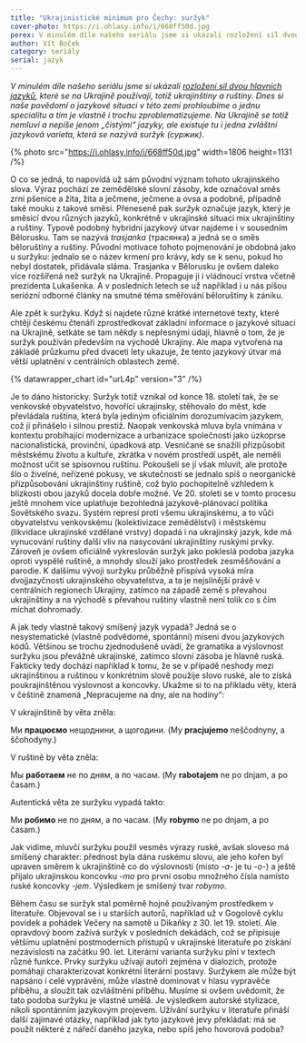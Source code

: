 ```yaml
---
title: "Ukrajinistické minimum pro Čechy: suržyk"
cover-photo: https://i.ohlasy.info/i/668ff50d.jpg
perex: V minulém díle našeho seriálu jsme si ukázali rozložení sil dvou hlavních jazyků, které se na Ukrajině používají. Dnes si naše povědomí o jazykové situaci v této zemi prohloubíme o jednu specialitu a tím je vlastně i trochu zproblematizujeme.
author: Vít Boček
category: seriály
serial: jazyk
---
```


*V minulém díle našeho seriálu jsme si ukázali [rozložení sil dvou hlavních jazyků](https://ohlasy.info/clanky/2023/02/jazyky-na-ukrajine.html), které se na Ukrajině používají, totiž ukrajinštiny a ruštiny. Dnes si naše povědomí o jazykové situaci v této zemi prohloubíme o jednu specialitu a tím je vlastně i trochu zproblematizujeme. Na Ukrajině se totiž nemluví a nepíše jenom „čistými“ jazyky, ale existuje tu i jedna zvláštní jazyková varieta, která se nazývá suržyk (суржик).*

{% photo src="https://i.ohlasy.info/i/668ff50d.jpg" width=1806 height=1131 /%}

O co se jedná, to napovídá už sám původní význam tohoto ukrajinského slova. Výraz pochází ze zemědělské slovní zásoby, kde označoval směs zrní pšenice a žita, žita a ječmene, ječmene a ovsa a podobně, případně také mouku z takové směsi. Přeneseně pak *suržyk* označuje jazyk, který je směsicí dvou různých jazyků, konkrétně v ukrajinské situaci mix ukrajinštiny a ruštiny. Typově podobný hybridní jazykový útvar najdeme i v sousedním Bělorusku. Tam se nazývá *trasjanka* (трасянка) a jedná se o směs běloruštiny a ruštiny. Původní motivace tohoto pojmenování je obdobná jako u suržyku: jednalo se o název krmení pro krávy, kdy se k senu, pokud ho nebyl dostatek, přidávala sláma. Trasjanka v Bělorusku je ovšem daleko více rozšířená než suržyk na Ukrajině. Propaguje ji i vládnoucí vrstva včetně prezidenta Lukašenka. A v posledních letech se už například i u nás píšou seriózní odborné články na smutné téma směřování běloruštiny k zániku.

Ale zpět k suržyku. Když si najdete různé krátké internetové texty, které chtějí českému čtenáři zprostředkovat základní informace o jazykové situaci na Ukrajině, setkáte se tam někdy s nepřesnými údaji, hlavně o tom, že je suržyk používán především na východě Ukrajiny. Ale mapa vytvořená na základě průzkumu před dvaceti lety ukazuje, že tento jazykový útvar má větší uplatnění v centrálních oblastech země.

{% datawrapper_chart id="urL4p" version="3" /%}

Je to dáno historicky. Suržyk totiž vznikal od konce 18. století tak, že se venkovské obyvatelstvo, hovořící ukrajinsky, stěhovalo do měst, kde převládala ruština, která byla jediným oficiálním dorozumívacím jazykem, což jí přinášelo i silnou prestiž. Naopak venkovská mluva byla vnímána v kontextu probíhající modernizace a urbanizace společnosti jako úzkoprse nacionalistická, provinční, úpadková atp. Vesničané se snažili přizpůsobit městskému životu a kultuře, zkrátka v novém prostředí uspět, ale neměli možnost učit se spisovnou ruštinu. Pokoušeli se jí však mluvit, ale protože šlo o živelné, neřízené pokusy, ve skutečnosti se jednalo spíš o neorganické přizpůsobování ukrajinštiny ruštině, což bylo pochopitelně vzhledem k blízkosti obou jazyků docela dobře možné. Ve 20. století se v tomto procesu ještě mnohem více uplatňuje bezohledná jazykově-plánovací politika Sovětského svazu. Systém represí proti všemu ukrajinskému, a to vůči obyvatelstvu venkovskému (kolektivizace zemědělství) i městskému (likvidace ukrajinské vzdělané vrstvy) dopadá i na ukrajinský jazyk, kde má vynucování ruštiny další vliv na nasycování ukrajinštiny ruskými prvky. Zároveň je ovšem oficiálně vykreslován suržyk jako pokleslá podoba jazyka oproti vyspělé ruštině, a mnohdy slouží jako prostředek zesměšňování a parodie. K dalšímu vývoji suržyku průběžně přispívá vysoká míra dvojjazyčnosti ukrajinského obyvatelstva, a ta je nejsilnější právě v centrálních regionech Ukrajiny, zatímco na západě země s převahou ukrajinštiny a na východě s převahou ruštiny vlastně není tolik co s čím míchat dohromady.

A jak tedy vlastně takový smíšený jazyk vypadá? Jedná se o nesystematické (vlastně podvědomé, spontánní) mísení dvou jazykových kódů. Většinou se trochu zjednodušeně uvádí, že gramatika a výslovnost suržyku jsou převážně ukrajinské, zatímco slovní zásoba je hlavně ruská. Fakticky tedy dochází například k tomu, že se v případě neshody mezi ukrajinštinou a ruštinou v konkrétním slově použije slovo ruské, ale to získá poukrajinštěnou výslovnost a koncovky. Ukažme si to na příkladu věty, která v češtině znamená „Nepracujeme na dny, ale na hodiny“:

V ukrajinštině by věta zněla:

Ми **працюємо** нещоднини, а щогодини. (My **pracjujemo** neščodnyny, a ščohodyny.)

V ruštině by věta zněla:

Мы **работаем** не по дням, а по часам. (My **rabotajem** ne po dnjam, a po časam.)

Autentická věta ze suržyku vypadá takto:

Ми **робимо** не по дням, а по часам. (My **robymo** ne po dnjam, a po časam.)

Jak vidíme, mluvčí suržyku použil vesměs výrazy ruské, avšak sloveso má smíšený charakter: přednost byla dána ruskému slovu, ale jeho kořen byl upraven směrem k ukrajinštině co do výslovnosti (místo *-a-* je tu *-o-*) a ještě přijalo ukrajinskou koncovku *-mo* pro první osobu množného čísla namísto ruské koncovky *-jem*. Výsledkem je smíšený tvar *robymo*.

Během času se suržyk stal poměrně hojně používaným prostředkem v literatuře. Objevoval se i u starších autorů, například už v Gogolově cyklu povídek a pohádek Večery na samotě u Dikaňky z 30. let 19. století. Ale opravdový boom zažívá suržyk v posledních dekádách, což se připisuje většímu uplatnění postmoderních přístupů v ukrajinské literatuře po získání nezávislosti na začátku 90. let. Literární varianta suržyku plní v textech různé funkce. Prvky suržyku užívají autoři zejména v dialozích, protože pomáhají charakterizovat konkrétní literární postavy. Suržykem ale může být napsáno i celé vyprávění, může vlastně dominovat v hlasu vypravěče příběhu, a sloužit tak ozvláštnění příběhu. Musíme si ovšem uvědomit, že tato podoba suržyku je vlastně umělá. Je výsledkem autorské stylizace, nikoli spontánním jazykovým projevem. Užívání suržyku v literatuře přináší další zajímavé otázky, například jak tyto jazykové jevy překládat: má se použít některé z nářečí daného jazyka, nebo spíš jeho hovorová podoba?